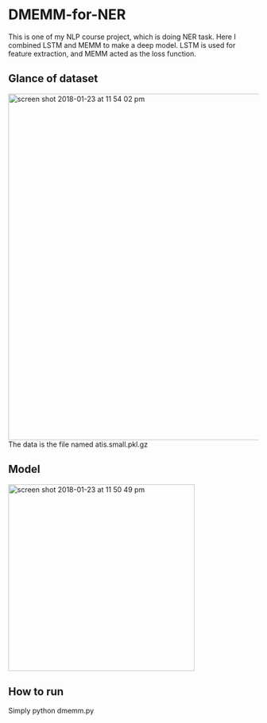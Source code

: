 # DMEMM-for-NER
This is one of my NLP course project, which is doing NER task. Here I combined LSTM and MEMM to make a deep model. LSTM is used for feature extraction, and MEMM acted as the loss function.
## Glance of dataset
<img width="696" alt="screen shot 2018-01-23 at 11 54 02 pm" src="https://user-images.githubusercontent.com/20760190/35315127-b32751d8-0098-11e8-93df-9010d0992cac.png"> <br>
The data is the file named atis.small.pkl.gz
## Model
<img width="375" alt="screen shot 2018-01-23 at 11 50 49 pm" src="https://user-images.githubusercontent.com/20760190/35315040-401e8d96-0098-11e8-933d-572086cb4368.png">

## How to run
Simply python dmemm.py
